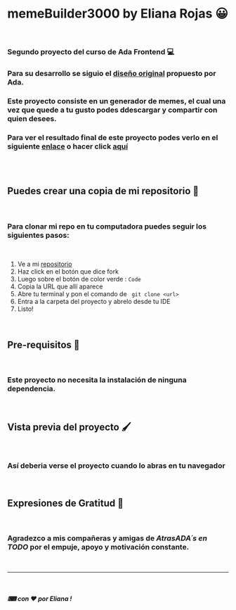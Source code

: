 # memeBuilder3000 by Eliana Rojas 😀

<br />

### Segundo proyecto del curso de Ada Frontend 💻


### Para su desarrollo se siguio el [diseño original](https://frontend-proyecto-meme.adaitw.org/) propuesto por Ada.

### Este proyecto consiste en un generador de memes, el cual una vez que quede a tu gusto podes ddescargar y compartir con quien desees. 

### Para ver el resultado final de este proyecto podes verlo en el siguiente [enlace](https://eli-ana-rjs.github.io/generador-de-memes/) o hacer click [aquí](https://gracious-beaver-52b7ba.netlify.app)

<br />

<br />

## Puedes crear una copia de mi repositorio 📝

<br />

### Para clonar mi repo en tu computadora puedes seguir los siguientes pasos: 

<br />

1. Ve a mi [repositorio](https://eli-ana-rjs.github.io/generador-de-memes/)
2. Haz click en el botón que dice fork
3. Luego sobre el botón de color verde : `Code` 
4. Copia la URL que allí aparece
5. Abre tu terminal y pon el comando de ``` git clone <url>```
6. Entra a la carpeta del proyecto y abrelo desde tu IDE
7.  Listo!

<br />

## Pre-requisitos 🔧

<br />

### Este proyecto no necesita la instalación de ninguna dependencia.

<br />

## Vista previa del proyecto 🖌

<!-- ![vista-escritorio-modo-oscuro]() -->

<br />

### Así deberia verse el proyecto cuando lo abras en tu navegador

<br />

## Expresiones de Gratitud 🎁

<br />

### Agradezco a mis compañeras y amigas de *AtrasADA´s en TODO* por el empuje, apoyo y motivación constante.

<br />


***

<br />

##### ⌨ con ❤ por Eliana  !

